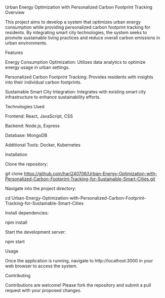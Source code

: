 Urban Energy Optimization with Personalized Carbon Footprint Tracking
Overview

This project aims to develop a system that optimizes urban energy consumption while providing personalized carbon footprint tracking for residents. By integrating smart city technologies, the system seeks to promote sustainable living practices and reduce overall carbon emissions in urban environments.

Features

Energy Consumption Optimization: Utilizes data analytics to optimize energy usage in urban settings.

Personalized Carbon Footprint Tracking: Provides residents with insights into their individual carbon footprints.

Sustainable Smart City Integration: Integrates with existing smart city infrastructure to enhance sustainability efforts.

Technologies Used

Frontend: React, JavaScript, CSS

Backend: Node.js, Express

Database: MongoDB

Additional Tools: Docker, Kubernetes

Installation

Clone the repository:

git clone https://github.com/hari240706/Urban-Energy-Optimization-with-Personalized-Carbon-Footprint-Tracking-for-Sustainable-Smart-Cities.git


Navigate into the project directory:

cd Urban-Energy-Optimization-with-Personalized-Carbon-Footprint-Tracking-for-Sustainable-Smart-Cities


Install dependencies:

npm install


Start the development server:

npm start

Usage

Once the application is running, navigate to http://localhost:3000 in your web browser to access the system.

Contributing

Contributions are welcome! Please fork the repository and submit a pull request with your proposed changes.
